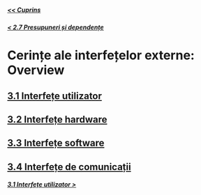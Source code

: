 ##### [<< Cuprins](../Cuprins.md)
##### [< 2.7 Presupuneri și dependențe](../2%20Descriere%20generala/2.7%20Presupuneri%20și%20dependențe.md)
# Cerințe ale interfețelor externe: Overview
## [3.1 Interfețe utilizator](3.1%20Interfețe%20utilizator.md)
## [3.2 Interfețe hardware](3.2%20Interfețe%20hardware.md)
## [3.3 Interfețe software](3.3%20Interfețe%20software.md)
## [3.4 Interfețe de comunicații](3.4%20Interfețe%20de%20comunicații.md)
##### [3.1 Interfețe utilizator >](3.1%20Interfețe%20utilizator.md)
